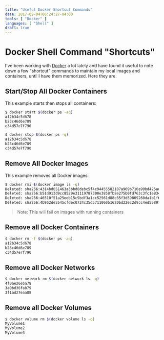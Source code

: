 ```yaml
---
title: "Useful Docker Shortcut Commands"
date: 2017-09-04T06:24:27-04:00
tools: [ "Docker" ]
languages: [ "Shell" ]
draft: true
---
```

# Docker Shell Command "Shortcuts"

I've been working with [Docker](/tools/docker/) a lot lately and have found it useful to note down a few "shortcut" commands to maintain my local images and containers, until I have them memorized. Here they are.

## Start/Stop All Docker Containers

This example starts then stops all containers:

```bash
$ docker start $(docker ps -aq)
a12b34c5d678
b23c46d6e789
c34d57e7f790

$ docker stop $(docker ps -q)
a12b34c5d678
b23c46d6e789
c34d57e7f790

```

## Remove All Docker Images

This example removes all Docker images:

```bash
$ docker rmi $(docker image ls -q)
Deleted: sha256:4314bd051463a3bbd0debc5f4c94455582187a969b710e99bd425ad0b01d6e75
Deleted: sha256:b51d913d9cc8529e31119787300e3858fb8e275b0fd763c3fc1e8346dc25bb2a
Deleted: sha256:46510f51a25eeb15c9bdf3a1cc52561d88e35f3d59809260da1b1f6499babcb4
Deleted: sha256:4b962de5545cfdec0724c35d5711060b1620bd22ec2d9cc4ed5589fd7beb178a

```

> Note: This will fail on images with running containers

## Remove all Docker Containers

```bash
$ docker rm -f $(docker ps -aq)
a12b34c5d678
b23c46d6e789
c34d57e7f790

```

## Remove all Docker Networks

```bash
$ docker network rm $(docker network ls -q)
4f0ae26eba78
3a0bd36fab79
3f1ad27eaa88

```

## Remove all Docker Volumes

```bash
$ docker volume rm $(docker volume ls -q)
MyVolume1
MyVolume2
MyVolume3

```